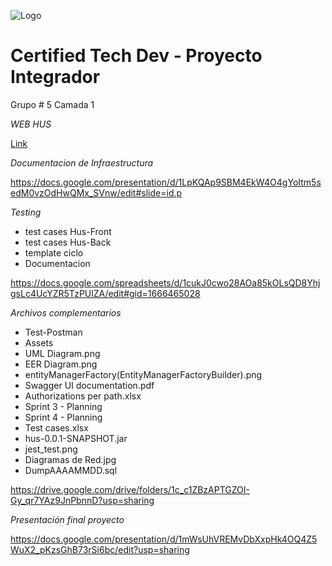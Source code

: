 ![Logo](https://i.imgur.com/InwtXNX.png)

# Certified Tech Dev - Proyecto Integrador

Grupo # 5
Camada 1

*WEB HUS*

[Link](http://18.232.222.109:3000/)

*Documentacion de Infraestructura*

https://docs.google.com/presentation/d/1LpKQAp9SBM4EkW4O4gYoItm5sedM0vzOdHwQMx_SVnw/edit#slide=id.p

*Testing*

- test cases Hus-Front
- test cases Hus-Back
- template ciclo
- Documentacion

https://docs.google.com/spreadsheets/d/1cukJ0cwo28AOa85kOLsQD8YhjgsLc4UcYZR5TzPUlZA/edit#gid=1666465028


*Archivos complementarios*

- Test-Postman
- Assets
- UML Diagram.png
- EER Diagram.png
- entityManagerFactory(EntityManagerFactoryBuilder).png
- Swagger UI documentation.pdf
- Authorizations per path.xlsx
- Sprint 3  - Planning
- Sprint 4  - Planning
- Test cases.xlsx
- hus-0.0.1-SNAPSHOT.jar
- jest_test.png
- Diagramas de Red.jpg
- DumpAAAAMMDD.sql


https://drive.google.com/drive/folders/1c_c1ZBzAPTGZOI-Gy_qr7YAz9JnPbnnD?usp=sharing


*Presentación final proyecto*

https://docs.google.com/presentation/d/1mWsUhVREMvDbXxpHk4OQ4Z5WuX2_pKzsGhB73rSi6bc/edit?usp=sharing


